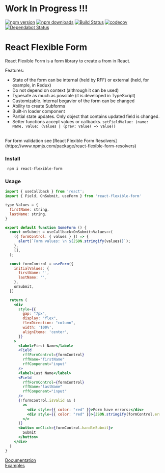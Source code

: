 # Work In Progress !!!

[![npm version](https://img.shields.io/npm/v/react-flexible-form.svg?style=flat-square)](https://www.npmjs.com/package/react-flexible-form)
[![npm downloads](https://img.shields.io/npm/dm/react-flexible-form.svg?style=flat-square)](https://www.npmjs.com/package/react-flexible-form)
[![Build Status](https://img.shields.io/endpoint.svg?url=https%3A%2F%2Factions-badge.atrox.dev%2Ffyodor-e%2Freact-flexible-form%2Fbadge%3Fref%3Dmain&style=flat)](https://actions-badge.atrox.dev/fyodor-e/react-flexible-form/goto?ref=main)
[![codecov](https://codecov.io/gh/fyodor-e/react-flexible-form/branch/main/graph/badge.svg)](https://codecov.io/gh/fyodor-e/react-flexible-form)
[![Dependabot Status](https://api.dependabot.com/badges/status?host=github&repo=fyodor-e/react-flexible-form)](https://dependabot.com)
<br />

# React Flexible Form

React Flexible Form is a form library to create a from in React.

Features:

- State of the form can be internal (held by RFF) or external (held, for example, in Redux)
- Do not depend on context (althrough it can be used)
- Typesafe as much as possible (it is developed in TypeScript)
- Customizable. Internal begavior of the form can be changed
- Ability to create Subforms
- Built-in loader component
- Partial state updates. Only object that contains updated field is changed.
- Setter functions accept values or callbacks. `setFieldValue: (name: Name, value: (Values | (prev: Value) => Value))`

<br />
For form validation see [React Flexible Form Resolvers](https://www.npmjs.com/package/react-flexible-form-resolvers)

### Install

```jsx
 npm i react-flexible-form
```

### Usage

```jsx
import { useCallback } from 'react';
import { Field, OnSubmit, useForm } from 'react-flexible-form'

type Values = {
  firstName: string,
  lastName: string,
}

export default function SomeForm () {
  const onSubmit = useCallback<OnSubmit<Values>>(
    ({ formControl: { values } }) => {
      alert(`Form values: \n ${JSON.stringify(values)}`);
    },
    [],
  );

  const formControl = useForm({
    initialValues: {
      firstName: '',
      lastName: '',
    },
    onSubmit,
  })

  return (
    <div
      style={{
        gap: "7px",
        display: "flex",
        flexDirection: "column",
        width: '100%',
        alignItems: 'center',
      }}
    >
      <label>First Name</label>
      <Field
        rffFormControl={formControl}
        rffName="firstName"
        rffComponent="input"
      />
      <label>Last Name</label>
      <Field
        rffFormControl={formControl}
        rffName="lastName"
        rffComponent="input"
      />
      {!formControl.isValid && (
        <>
          <div style={{ color: "red" }}>Form have errors:</div>
          <div style={{ color: "red" }}>{JSON.stringify(formControl.errors)}</div>
        </>
      )}
      <button onClick={formControl.handleSubmit}>
        Submit
      </button>
    </div>
  )
}
```

[Documentation](https://fyodor-e.github.io/react-flexible-form/#/getting-started/overview)
<br />
[Examples](https://fyodor-e.github.io/react-flexible-form/#/examples/)
